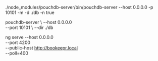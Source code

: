 ./node_modules/pouchdb-server/bin/pouchdb-server --host 0.0.0.0 -p 10101 -m -d ./db -n true

pouchdb-server \ 
    --host 0.0.0.0 \
    --port 10101 \ 
    --dir ./db  
     
ng serve 
    --host 0.0.0.0 \
    --port 4200 \
    --public-host http://bookeepr.local \
    --poll=400

